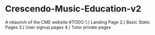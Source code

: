 # Crescendo-Music-Education-v2
A relaunch of the CME website
#TODO
1.) Landing Page
2.) Basic Static Pages
3.) User signup pages
4.) Tutor private pages
